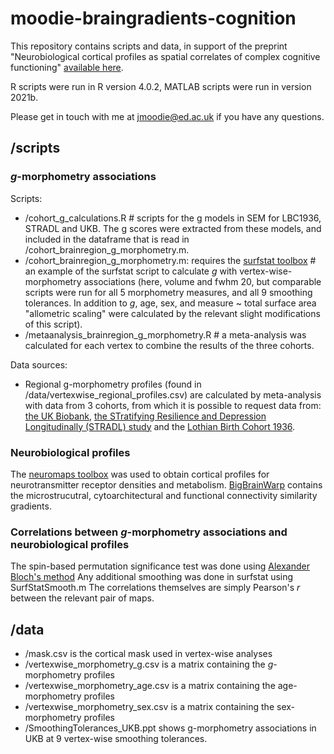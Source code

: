 # moodie-braingradients-cognition


This repository contains scripts and data, in support of the preprint "Neurobiological cortical profiles as spatial correlates of complex cognitive functioning" [available here](). 

R scripts were run in R version 4.0.2, MATLAB scripts were run in version 2021b. 

Please get in touch with me at jmoodie@ed.ac.uk if you have any questions.

## /scripts
### _g_-morphometry associations
Scripts:
- /cohort_g_calculations.R  # scripts for the g models in SEM for LBC1936, STRADL and UKB. The g scores were extracted from these models, and included in the dataframe that is read in /cohort_brainregion_g_morphometry.m.
- /cohort_brainregion_g_morphometry.m: requires the [surfstat toolbox](https://www.math.mcgill.ca/keith/surfstat/)  # an example of the surfstat script to calculate _g_ with vertex-wise-morphometry associations (here, volume and fwhm 20, but comparable scripts were run for all 5 morphometry measures, and all 9 smoothing tolerances. In addition to _g_, age, sex, and measure ~ total surface area "allometric scaling" were calculated by the relevant slight modifications of this script). 
- /metaanalysis_brainregion_g_morphometry.R  # a meta-analysis was calculated for each vertex to combine the results of the three cohorts. 

Data sources: 
- Regional g-morphometry profiles (found in /data/vertexwise_regional_profiles.csv) are calculated by meta-analysis with data from 3 cohorts, from which it is possible to request data from: [the UK Biobank](http://www.ukbiobank.ac.uk/register-apply/),  [the STratifying Resilience and Depression Longitudinally (STRADL) study](https://www.research.ed.ac.uk/en/datasets/stratifying-resilience-and-depression-longitudinally-stradl-a-dep) and the [Lothian Birth Cohort 1936](https://www.ed.ac.uk/lothian-birth-cohorts/data-access-collaboration).

### Neurobiological profiles

The [neuromaps toolbox](https://github.com/netneurolab/neuromaps) was used to obtain cortical profiles for neurotransmitter receptor densities and metabolism. [BigBrainWarp](https://bigbrainwarp.readthedocs.io/en/latest/) contains the microstrucutral, cytoarchitectural and functional connectivity similarity gradients. 

### Correlations between _g_-morphometry associations and neurobiological profiles

The spin-based permutation significance test was done using [Alexander Bloch's method](https://github.com/spin-test/spin-test)
Any additional smoothing was done in surfstat using SurfStatSmooth.m
The correlations themselves are simply Pearson's _r_ between the relevant pair of maps. 

## /data
- /mask.csv is the cortical mask used in vertex-wise analyses
- /vertexwise_morphometry_g.csv is a matrix containing the _g_-morphometry profiles
- /vertexwise_morphometry_age.csv is a matrix containing the age-morphometry profiles
- /vertexwise_morphometry_sex.csv is a matrix containing the sex-morphometry profiles
- /SmoothingTolerances_UKB.ppt shows g-morphometry associations in UKB at 9 vertex-wise smoothing tolerances. 


